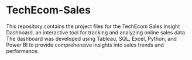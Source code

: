 # TechEcom-Sales
This repository contains the project files for the TechEcom Sales Insight Dashboard, an interactive tool for tracking and analyzing online sales data. The dashboard was developed using Tableau, SQL, Excel, Python, and Power BI to provide comprehensive insights into sales trends and performance.
